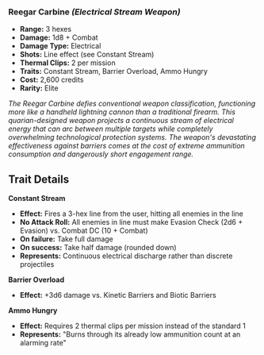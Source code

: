 ### Reegar Carbine *(Electrical Stream Weapon)*
- **Range:** 3 hexes
- **Damage:** 1d8 + Combat
- **Damage Type:** Electrical
- **Shots:** Line effect (see Constant Stream)
- **Thermal Clips:** 2 per mission
- **Traits:** Constant Stream, Barrier Overload, Ammo Hungry
- **Cost:** 2,600 credits
- **Rarity:** Elite

*The Reegar Carbine defies conventional weapon classification, functioning more like a handheld lightning cannon than a traditional firearm. This quarian-designed weapon projects a continuous stream of electrical energy that can arc between multiple targets while completely overwhelming technological protection systems. The weapon's devastating effectiveness against barriers comes at the cost of extreme ammunition consumption and dangerously short engagement range.*

## Trait Details

**Constant Stream**
- **Effect:** Fires a 3-hex line from the user, hitting all enemies in the line
- **No Attack Roll:** All enemies in line must make Evasion Check (2d6 + Evasion) vs. Combat DC (10 + Combat)
- **On failure:** Take full damage
- **On success:** Take half damage (rounded down)
- **Represents:** Continuous electrical discharge rather than discrete projectiles

**Barrier Overload**
- **Effect:** +3d6 damage vs. Kinetic Barriers and Biotic Barriers

**Ammo Hungry**
- **Effect:** Requires 2 thermal clips per mission instead of the standard 1
- **Represents:** "Burns through its already low ammunition count at an alarming rate"